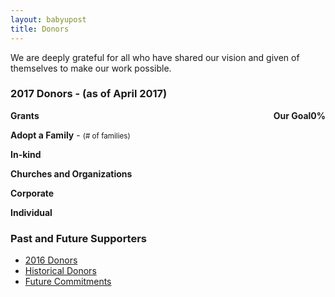 ```yaml
---
layout: babyupost
title: Donors
---
```


We are deeply grateful for all who have shared our vision and given of themselves to make our work possible.

### 2017 Donors - (as of April 2017)


<div class="largescreens-only" style="float:right;"><div class="donation-meter"><strong>Our Goal</strong><strong class="goal">0%</strong><span class="glass"><strong class="total" style="bottom: 0%"></strong><span class="amount" style="height: 0%"></span></span><div class="bulb"><span class="red-circle"></span><span class="filler"><span></span></span></div></div></div>


**Grants**

**Adopt a Family** - <small>(# of families)</small>

**In-kind**

**Churches and Organizations**

**Corporate**

**Individual**



### Past and Future Supporters

* [2016 Donors](/2016-baby-u-donors)
* [Historical Donors](/historical-donors) 
* [Future Commitments](/future-commitments)


